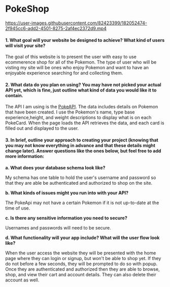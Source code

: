 # PokeShop

https://user-images.githubusercontent.com/82423399/182052474-2f945cc6-add2-4501-8275-2af4ec2372d9.mp4

#### 1. What goal will your website be designed to achieve? What kind of users will visit your site?

The goal of this website is to present the user with easy to use ecommerence shop for all of the Pokemon. The type of user who will be visting my site will be ones who enjoy Pokemon and want to have an enjoyable experience searching for and collecting them.

#### 2. What data do you plan on using? You may have not picked your actual API yet, which is fine, just outline what kind of data you would like it to contain.

The API I am using is the [PokeAPI](https://pokeapi.co/). The data includes details on Pokemon that have been created. I use the Pokemon's
name, type base experience,height, and weight descriptions to display what is on each PokeCard. When the page loads the API retrieves the data, and each card is filled out and displayed to the user.

#### 3. In brief, outline your approach to creating your project (knowing that you may not know everything in advance and that these details might change later). Answer questions like the ones below, but feel free to add more information:

**a. What does your database schema look like?**

My schema has one table to hold the user's username and password so that they are able be authenticated and authorized to shop on the site.

**b. What kinds of issues might you run into with your API?**

The PokeApi may not have a certain Pokemon if it is not up-to-date at the time of use.

**c. Is there any sensitive information you need to secure?**

Usernames and passwords will need to be secure.

**d. What functionality will your app include? What will the user flow look like?**

When the user access the website they will be presented with the home page where they can login or signup, but won't be able to shop yet. If they do not before a few seconds, they will be prompted to do so with popup. Once they are authenticated and authorized then they are able to browse, shop, and view their cart and account details. They can also delete their account as well.

